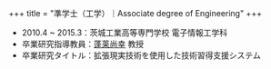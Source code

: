 +++
title = "準学士（工学）｜Associate degree of Engineering"
+++

- 2010.4 ~ 2015.3：茨城工業高等専門学校 電子情報工学科
- 卒業研究指導教員：[蓬莱尚幸](https://researchmap.jp/horai/) 教授
- 卒業研究タイトル：拡張現実技術を使用した技術習得支援システム

<!--more-->
